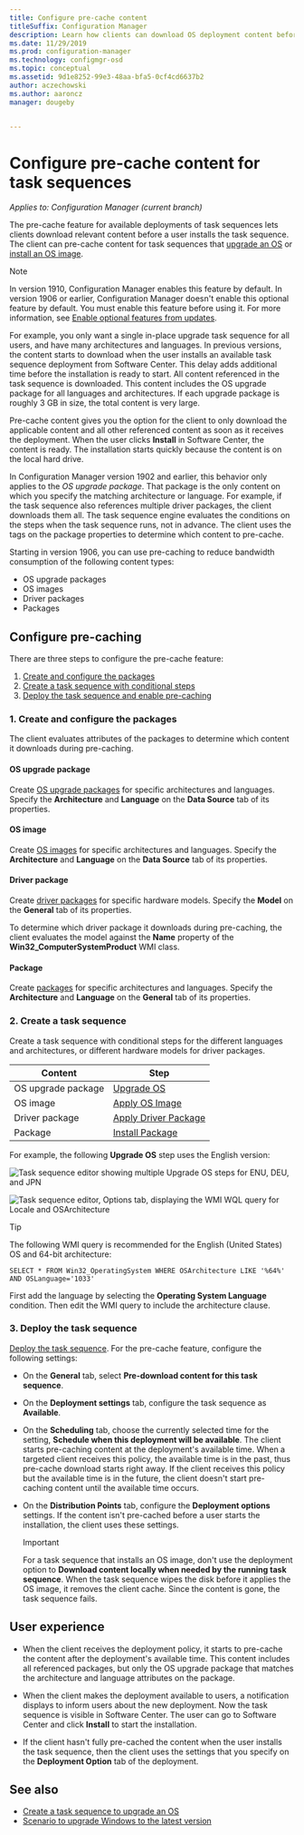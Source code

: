 ```yaml
---
title: Configure pre-cache content
titleSuffix: Configuration Manager
description: Learn how clients can download OS deployment content before a user installs the task sequence.
ms.date: 11/29/2019
ms.prod: configuration-manager
ms.technology: configmgr-osd
ms.topic: conceptual
ms.assetid: 9d1e8252-99e3-48aa-bfa5-0cf4cd6637b2
author: aczechowski
ms.author: aaroncz
manager: dougeby


---
```


# Configure pre-cache content for task sequences

*Applies to: Configuration Manager (current branch)*

<!--1021244-->
The pre-cache feature for available deployments of task sequences lets clients download relevant content before a user installs the task sequence. The client can pre-cache content for task sequences that [upgrade an OS](/configmgr/osd/deploy-use/create-a-task-sequence-to-upgrade-an-operating-system) or [install an OS image](/configmgr/osd/deploy-use/create-a-task-sequence-to-install-an-operating-system).

> [!Note]  
> In version 1910, Configuration Manager enables this feature by default. In version 1906 or earlier, Configuration Manager doesn't enable this optional feature by default. You must enable this feature before using it. For more information, see [Enable optional features from updates](/configmgr/core/servers/manage/install-in-console-updates#bkmk_options).<!--505213-->  

For example, you only want a single in-place upgrade task sequence for all users, and have many architectures and languages. In previous versions, the content starts to download when the user installs an available task sequence deployment from Software Center. This delay adds additional time before the installation is ready to start. All content referenced in the task sequence is downloaded. This content includes the OS upgrade package for all languages and architectures. If each upgrade package is roughly 3 GB in size, the total content is very large.

Pre-cache content gives you the option for the client to only download the applicable content and all other referenced content as soon as it receives the deployment. When the user clicks **Install** in Software Center, the content is ready. The installation starts quickly because the content is on the local hard drive.

In Configuration Manager version 1902 and earlier, this behavior only applies to the *OS upgrade package*. That package is the only content on which you specify the matching architecture or language. For example, if the task sequence also references multiple driver packages, the client downloads them all. The task sequence engine evaluates the conditions on the steps when the task sequence runs, not in advance. The client uses the tags on the package properties to determine which content to pre-cache.

Starting in version 1906,<!--4224642--> you can use pre-caching to reduce bandwidth consumption of the following content types:

- OS upgrade packages
- OS images
- Driver packages
- Packages

## Configure pre-caching

There are three steps to configure the pre-cache feature:

1. [Create and configure the packages](#bkmk_createpkg)
2. [Create a task sequence with conditional steps](#bkmk_createts)
3. [Deploy the task sequence and enable pre-caching](#bkmk_deploy)


### <a name="bkmk_createpkg"></a> 1. Create and configure the packages

The client evaluates attributes of the packages to determine which content it downloads during pre-caching.  

#### OS upgrade package

Create [OS upgrade packages](/configmgr/osd/get-started/manage-operating-system-upgrade-packages) for specific architectures and languages. Specify the **Architecture** and **Language** on the **Data Source** tab of its properties.

#### OS image

Create [OS images](/configmgr/osd/get-started/manage-operating-system-images) for specific architectures and languages. Specify the **Architecture** and **Language** on the **Data Source** tab of its properties.

#### Driver package

Create [driver packages](/configmgr/osd/get-started/manage-drivers#BKMK_ManagingDriverPackages) for specific hardware models. Specify the **Model** on the **General** tab of its properties.

To determine which driver package it downloads during pre-caching, the client evaluates the model against the **Name** property of the **Win32_ComputerSystemProduct** WMI class.  

#### Package

Create [packages](/configmgr/apps/deploy-use/packages-and-programs) for specific architectures and languages. Specify the **Architecture** and **Language** on the **General** tab of its properties.


### <a name="bkmk_createts"></a> 2. Create a task sequence

Create a task sequence with conditional steps for the different languages and architectures, or different hardware models for driver packages.

|Content|Step|
|---------|---------|
|OS upgrade package|[Upgrade OS](/configmgr/osd/understand/task-sequence-steps#BKMK_UpgradeOS)|
|OS image|[Apply OS Image](/configmgr/osd/understand/task-sequence-steps#BKMK_ApplyOperatingSystemImage)|
|Driver package|[Apply Driver Package](/configmgr/osd/understand/task-sequence-steps#BKMK_ApplyDriverPackage)|
|Package|[Install Package](/configmgr/osd/understand/task-sequence-steps#BKMK_InstallPackage)|

For example, the following **Upgrade OS** step uses the English version:  

![Task sequence editor showing multiple Upgrade OS steps for ENU, DEU, and JPN](../media/precacheproperties2.png)

![Task sequence editor, Options tab, displaying the WMI WQL query for Locale and OSArchitecture](../media/precacheoptions2.png)  

> [!Tip]
> The following WMI query is recommended for the English (United States) OS and 64-bit architecture:
>
> ```WMI
> SELECT * FROM Win32_OperatingSystem WHERE OSArchitecture LIKE '%64%' AND OSLanguage='1033'
> ```
>
> First add the language by selecting the **Operating System Language** condition. Then edit the WMI query to include the architecture clause.


### <a name="bkmk_deploy"></a> 3. Deploy the task sequence

[Deploy the task sequence](/configmgr/osd/deploy-use/deploy-a-task-sequence). For the pre-cache feature, configure the following settings:  

- On the **General** tab, select **Pre-download content for this task sequence**.  

- On the **Deployment settings** tab, configure the task sequence as **Available**.  

- On the **Scheduling** tab, choose the currently selected time for the setting, **Schedule when this deployment will be available**. The client starts pre-caching content at the deployment's available time. When a targeted client receives this policy, the available time is in the past, thus pre-cache download starts right away. If the client receives this policy but the available time is in the future, the client doesn't start pre-caching content until the available time occurs.  

- On the **Distribution Points** tab, configure the **Deployment options** settings. If the content isn't pre-cached before a user starts the installation, the client uses these settings.  

    > [!Important]  
    > For a task sequence that installs an OS image, don't use the deployment option to **Download content locally when needed by the running task sequence**. When the task sequence wipes the disk before it applies the OS image, it removes the client cache. Since the content is gone, the task sequence fails.<!-- SCCMDocs-PR #1338 -->


## User experience

- When the client receives the deployment policy, it starts to pre-cache the content after the deployment's available time. This content includes all referenced packages, but only the OS upgrade package that matches the architecture and language attributes on the package.  

- When the client makes the deployment available to users, a notification displays to inform users about the new deployment. Now the task sequence is visible in Software Center. The user can go to Software Center and click **Install** to start the installation.  

- If the client hasn't fully pre-cached the content when the user installs the task sequence, then the client uses the settings that you specify on the **Deployment Option** tab of the deployment.  


## See also

- [Create a task sequence to upgrade an OS](/configmgr/osd/deploy-use/create-a-task-sequence-to-upgrade-an-operating-system)
- [Scenario to upgrade Windows to the latest version](/configmgr/osd/deploy-use/upgrade-windows-to-the-latest-version)
